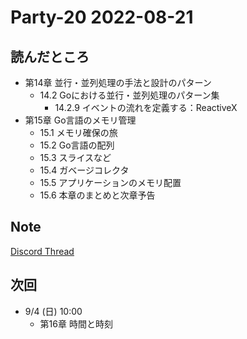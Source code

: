 # Party-20 2022-08-21
## 読んだところ
- 第14章 並行・並列処理の手法と設計のパターン
    - 14.2 Goにおける並行・並列処理のパターン集
        - 14.2.9 イベントの流れを定義する：ReactiveX
- 第15章 Go言語のメモリ管理
  - 15.1 メモリ確保の旅
  - 15.2 Go言語の配列
  - 15.3 スライスなど
  - 15.4 ガベージコレクタ
  - 15.5 アプリケーションのメモリ配置
  - 15.6 本章のまとめと次章予告

## Note
[Discord Thread](https://discord.com/channels/689414179752247409/725156029033218080/1010714676423839785)

## 次回
- 9/4 (日) 10:00
    - 第16章 時間と時刻
